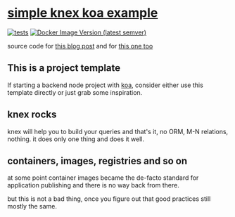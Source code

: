 # [simple knex koa example](https://github.com/sombriks/simple-knex-koa-example)

[![tests](https://github.com/sombriks/simple-knex-koa-example/actions/workflows/node.js.yml/badge.svg)](https://github.com/sombriks/simple-knex-koa-example/actions)
[![Docker Image Version (latest semver)](https://img.shields.io/docker/v/sombriks/simple-knex-koa-example?logo=docker&color=lightblue)](https://hub.docker.com/repository/docker/sombriks/simple-knex-koa-example/general)

source code for [this blog post](https://sombriks.com/blog/0043-knex-still-rocks-on-modern-node/)
and for [this one too](https://sombriks.com/blog/0055-containers-part-3-app-container-friendly/)

## This is a project template

If starting a backend node project with [koa](https://koajs.com), consider
either use this template directly or just grab some inspiration.

## knex rocks

knex will help you to build your queries and that's it, no ORM, M-N relations,
nothing. it does only one thing and does it well.

## containers, images, registries and so on

at some point container images became the de-facto standard for application
publishing and there is no way back from there.

but this is not a bad thing, once you figure out that good practices still
mostly the same.
